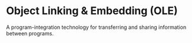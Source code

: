 # Object Linking & Embedding (OLE)

A program-integration technology for transferring and sharing information
between programs.
